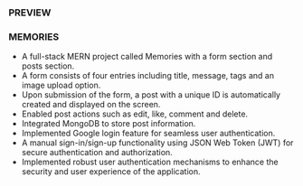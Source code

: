 ### PREVIEW



### MEMORIES

- A full-stack MERN project called Memories with a form section and posts section.
- A form consists of four entries including title, message, tags and an image upload option.
- Upon submission of the form, a post with a unique ID is automatically created and displayed on the screen.
- Enabled post actions such as edit, like, comment and delete.
- Integrated MongoDB to store post information.
- Implemented Google login feature for seamless user authentication.
- A manual sign-in/sign-up functionality using JSON Web Token (JWT) for secure authentication and authorization.
- Implemented robust user authentication mechanisms to enhance the security and user experience of the application.
